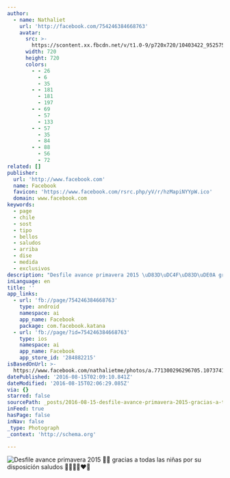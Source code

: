 ```yaml
---
author:
  - name: Nathaliet
    url: 'http://facebook.com/754246384668763'
    avatar:
      src: >-
        https://scontent.xx.fbcdn.net/v/t1.0-9/p720x720/10403422_952575234835876_6844156790695844066_n.jpg?oh=ae7f07ba0efe86f62f8fee5bc1961942&oe=584FDC18
      width: 720
      height: 720
      colors:
        - - 26
          - 6
          - 35
        - - 181
          - 181
          - 197
        - - 69
          - 57
          - 133
        - - 57
          - 35
          - 84
        - - 88
          - 56
          - 72
related: []
publisher:
  url: 'http://www.facebook.com'
  name: Facebook
  favicon: 'https://www.facebook.com/rsrc.php/yV/r/hzMapiNYYpW.ico'
  domain: www.facebook.com
keywords:
  - page
  - chile
  - sost
  - tipo
  - bellos
  - saludos
  - arriba
  - dise
  - medida
  - exclusivos
description: "Desfile avance primavera 2015 \uD83D\uDC4F\uD83D\uDE0A gracias a todas las niñas por su disposición saludos \uD83D\uDE18\uD83D\uDC99\uD83D\uDC9C\uD83D\uDC9A❤️\uD83D\uDC9C"
inLanguage: en
title: ''
app_links:
  - url: 'fb://page/754246384668763'
    type: android
    namespace: ai
    app_name: Facebook
    package: com.facebook.katana
  - url: 'fb://page/?id=754246384668763'
    type: ios
    namespace: ai
    app_name: Facebook
    app_store_id: '284882215'
isBasedOnUrl: >-
  https://www.facebook.com/nathalietme/photos/a.771300296296705.1073741830.754246384668763/952575234835876/?type=3&theater
datePublished: '2016-08-15T02:09:10.841Z'
dateModified: '2016-08-15T02:06:29.085Z'
via: {}
starred: false
sourcePath: _posts/2016-08-15-desfile-avance-primavera-2015-gracias-a-todas-las-ninas.md
inFeed: true
hasPage: false
inNav: false
_type: Photograph
_context: 'http://schema.org'

---
```

![Desfile avance primavera 2015  gracias a todas las niñas por su disposición saludos ❤️](https://scontent.xx.fbcdn.net/v/t1.0-9/p720x720/10403422_952575234835876_6844156790695844066_n.jpg?oh=ae7f07ba0efe86f62f8fee5bc1961942&oe=584FDC18)